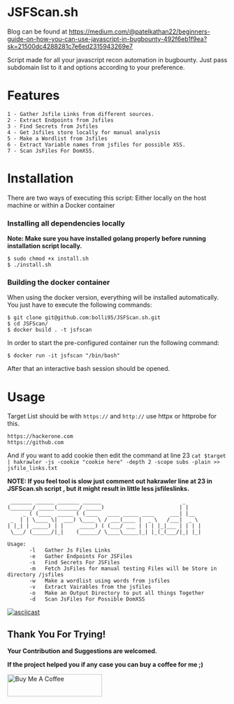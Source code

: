 # JSFScan.sh
Blog can be found at https://medium.com/@patelkathan22/beginners-guide-on-how-you-can-use-javascript-in-bugbounty-492f6eb1f9ea?sk=21500dc4288281c7e6ed2315943269e7

Script made for all your javascript recon automation in bugbounty. Just pass subdomain list to it and options according to your preference.

# Features
```
1 - Gather Jsfile Links from different sources.
2 - Extract Endpoints from Jsfiles
3 - Find Secrets from Jsfiles
4 - Get Jsfiles store locally for manual analysis
5 - Make a Wordlist from Jsfiles
6 - Extract Variable names from jsfiles for possible XSS.
7 - Scan JsFiles For DomXSS.
```

# Installation

There are two ways of executing this script: Either locally on the host machine or within a Docker container 

### Installing all dependencies locally

**Note: Make sure you have installed golang properly before running installation script locally.**

```
$ sudo chmod +x install.sh
$ ./install.sh
```

### Building the docker container 

When using the docker version, everything will be installed automatically. You just have to execute the following commands: 

```
$ git clone git@github.com:bolli95/JSFScan.sh.git
$ cd JSFScan/
$ docker build . -t jsfscan
```

In order to start the pre-configured container run the following command: 

```
$ docker run -it jsfscan "/bin/bash"
```

After that an interactive bash session should be opened. 

# Usage
Target List should be with `https://` and `http://` use httpx or httprobe for this.
```
https://hackerone.com
https://github.com
```
And if you want to add cookie then edit the command at line 23 `cat $target | hakrawler -js -cookie "cookie here" -depth 2 -scope subs -plain >> jsfile_links.txt` 

**NOTE: If you feel tool is slow just comment out hakrawler line at 23 in JSFScan.sh script , but it might result in little less jsfileslinks.**

```
 _______ ______ _______ ______                          _     
(_______/ _____(_______/ _____)                        | |    
     _ ( (____  _____ ( (____   ____ _____ ____     ___| |__  
 _  | | \____ \|  ___) \____ \ / ___(____ |  _ \   /___|  _ \ 
| |_| | _____) | |     _____) ( (___/ ___ | | | |_|___ | | | |
 \___/ (______/|_|    (______/ \____\_____|_| |_(_(___/|_| |_|
                                                              
Usage: 
       -l   Gather Js Files Links
       -e   Gather Endpoints For JSFiles
       -s   Find Secrets For JSFiles
       -m   Fetch JsFiles for manual testing Files will be Store in directory /jsfiles
       -w   Make a wordlist using words from jsfiles
       -v   Extract Vairables from the jsfiles
       -o   Make an Output Directory to put all things Together
       -d   Scan JsFiles For Possible DomXSS

```
[![asciicast](https://asciinema.org/a/z2DrdjRgVMhr4wF0BhigaF6uN.svg)](https://asciinema.org/a/z2DrdjRgVMhr4wF0BhigaF6uN)

## Thank You For Trying!
**Your Contribution and Suggestions are welcomed.**

**If the project helped you if any case you can buy a coffee for me ;)**

<a href="https://www.buymeacoffee.com/kathanp19" target="_blank"><img src="https://cdn.buymeacoffee.com/buttons/default-orange.png" alt="Buy Me A Coffee" style="height: 51px !important;width: 217px !important;" ></a>
